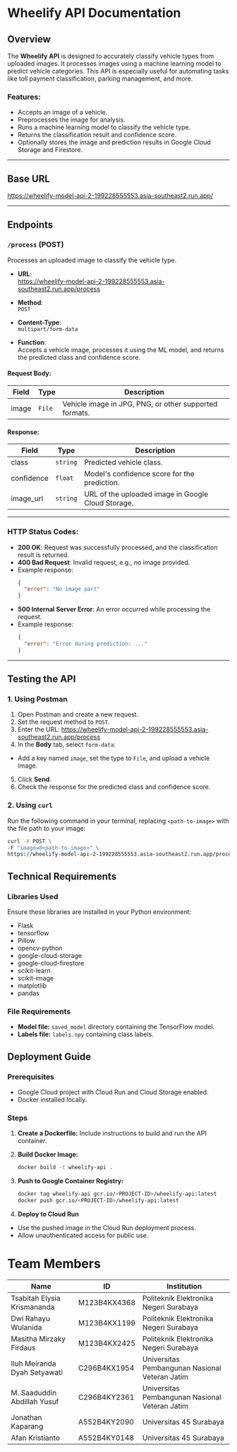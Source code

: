 # Wheelify API Documentation

## Overview
The **Wheelify API** is designed to accurately classify vehicle types from uploaded images. It processes images using a machine learning model to predict vehicle categories. This API is especially useful for automating tasks like toll payment classification, parking management, and more.

### Features:
- Accepts an image of a vehicle.
- Preprocesses the image for analysis.
- Runs a machine learning model to classify the vehicle type.
- Returns the classification result and confidence score.
- Optionally stores the image and prediction results in Google Cloud Storage and Firestore.

---

## Base URL
https://wheelify-model-api-2-199228555553.asia-southeast2.run.app/


---

## Endpoints

### `/process` (POST)
Processes an uploaded image to classify the vehicle type.

- **URL**:  
https://wheelify-model-api-2-199228555553.asia-southeast2.run.app/process


- **Method**:  
`POST`

- **Content-Type**:  
`multipart/form-data`

- **Function**:  
Accepts a vehicle image, processes it using the ML model, and returns the predicted class and confidence score.

#### Request Body:
| Field | Type    | Description                                       |
|-------|---------|---------------------------------------------------|
| image | `File`  | Vehicle image in JPG, PNG, or other supported formats. |

#### Response:
| Field       | Type     | Description                                              |
|-------------|----------|----------------------------------------------------------|
| class       | `string` | Predicted vehicle class.                                 |
| confidence  | `float`  | Model's confidence score for the prediction.            |
| image_url   | `string` | URL of the uploaded image in Google Cloud Storage.       |

---

### HTTP Status Codes:
- **200 OK**: Request was successfully processed, and the classification result is returned.
- **400 Bad Request**: Invalid request, e.g., no image provided.
- Example response:
  ```json
  {
    "error": "No image part"
  }
  ```
- **500 Internal Server Error**: An error occurred while processing the request.
- Example response:
  ```json
  {
    "error": "Error during prediction: ..."
  }
  ```

---

## Testing the API

### 1. Using Postman
1. Open Postman and create a new request.
2. Set the request method to `POST`.
3. Enter the URL:  https://wheelify-model-api-2-199228555553.asia-southeast2.run.app/process
4. In the **Body** tab, select `form-data`:
- Add a key named `image`, set the type to `File`, and upload a vehicle image.
5. Click **Send**.
6. Check the response for the predicted class and confidence score.

### 2. Using `curl`
Run the following command in your terminal, replacing `<path-to-image>` with the file path to your image:

```bash
curl -X POST \
-F "image=@<path-to-image>" \
https://wheelify-model-api-2-199228555553.asia-southeast2.run.app/process
```

## Technical Requirements

### Libraries Used

Ensure these libraries are installed in your Python environment:

* Flask
* tensorflow
* Pillow
* opencv-python
* google-cloud-storage
* google-cloud-firestore
* scikit-learn
* scikit-image
* matplotlib
* pandas

### File Requirements

* **Model file:** `saved_model` directory containing the TensorFlow model.
* **Labels file:** `labels.npy` containing class labels.

## Deployment Guide

### Prerequisites

* Google Cloud project with Cloud Run and Cloud Storage enabled.
* Docker installed locally.

### Steps

1. **Create a Dockerfile:** Include instructions to build and run the API container.

2. **Build Docker Image:**

   ```bash
   docker build -t wheelify-api .
   ```
3. **Push to Google Container Registry:**
   ```bash
   docker tag wheelify-api gcr.io/<PROJECT-ID>/wheelify-api:latest
   docker push gcr.io/<PROJECT-ID>/wheelify-api:latest
   ```
4. **Deploy to Cloud Run**
* Use the pushed image in the Cloud Run deployment process.
* Allow unauthenticated access for public use.

# Team Members

| Name                          | ID           | Institution                                   |
|-------------------------------|--------------|----------------------------------------------|
| Tsabitah Elysia Krismananda   | M123B4KX4368 | Politeknik Elektronika Negeri Surabaya       |
| Dwi Rahayu Wulanida           | M123B4KX1199 | Politeknik Elektronika Negeri Surabaya       |
| Masitha Mirzaky Firdaus       | M123B4KX2425 | Politeknik Elektronika Negeri Surabaya       |
| Iluh Meiranda Dyah Setyawati  | C296B4KX1954 | Universitas Pembangunan Nasional Veteran Jatim |
| M. Saaduddin Abdillah Yusuf   | C296B4KY2361 | Universitas Pembangunan Nasional Veteran Jatim |
| Jonathan Kaparang             | A552B4KY2090 | Universitas 45 Surabaya                      |
| Afan Kristianto               | A552B4KY0148 | Universitas 45 Surabaya                      |

